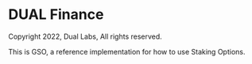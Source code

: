 # DUAL Finance

Copyright 2022, Dual Labs, All rights reserved.

This is GSO, a reference implementation for how to use Staking Options.